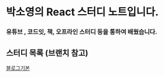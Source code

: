 # 박소영의 React 스터디 노트입니다.

### 유튜브 , 코드잇, 책, 오프라인 스터디 등을 통하여 배웠습니다.

## 스터디 목록 (브랜치 참고)
[블로그기본](https://github.com/firsthandcraft/React_Prac/tree/coddingApple)
